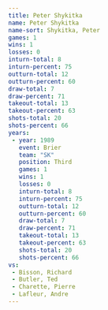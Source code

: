```yaml
---
title: Peter Shykitka
name: Peter Shykitka
name-sort: Shykitka, Peter
games: 1
wins: 1
losses: 0
inturn-total: 8
inturn-percent: 75
outturn-total: 12
outturn-percent: 60
draw-total: 7
draw-percent: 71
takeout-total: 13
takeout-percent: 63
shots-total: 20
shots-percent: 66
years:
 - year: 1989
   event: Brier
   team: "SK"
   position: Third
   games: 1
   wins: 1
   losses: 0
   inturn-total: 8
   inturn-percent: 75
   outturn-total: 12
   outturn-percent: 60
   draw-total: 7
   draw-percent: 71
   takeout-total: 13
   takeout-percent: 63
   shots-total: 20
   shots-percent: 66
vs:
 - Bisson, Richard
 - Butler, Ted
 - Charette, Pierre
 - Lafleur, Andre
---
```

